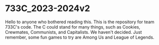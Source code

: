 # 733C_2023-2024v2
Hello to anyone who bothered reading this. This is the repository for team 733C's code. The C could stand for many things, such as Cookies, Crewmates, Communists, and Capitalists. We haven't decided. Just remember, some fun games to try are Among Us and League of Legends.
